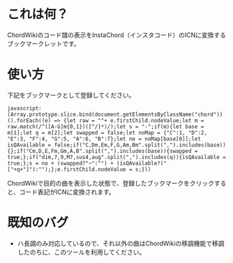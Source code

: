 # これは何？

ChordWikiのコード譜の表示をInstaChord（インスタコード）のICNに変換するブックマークレットです。

# 使い方

下記をブックマークとして登録してください。

```
javascript:(Array.prototype.slice.bind(document.getElementsByClassName("chord"))().forEach((e) => {let raw = ""+ e.firstChild.nodeValue;let m = raw.match(/^([A-G]m{0,1})([^/]*)/);let s = "-";if(m){let base = m[1];let q = m[2];let swapped = false;let noMap = {"C":1, "D":2, "E":3, "F":4, "G":5, "A":6, "B":7};let no = noMap[base[0]];let isQAvailable = false;if("C,Dm,Em,F,G,Am,Bm".split(",").includes(base)){};if("Cm,D,E,Fm,Gm,A,B".split(",").includes(base)){swapped = true;};if("dim,7,9,M7,sus4,aug".split(",").includes(q)){isQAvailable = true;};s = no + (swapped?"~":"") + (isQAvailable?("["+q+"]"):"");};e.firstChild.nodeValue = s;}))
```

ChordWikiで目的の曲を表示した状態で、登録したブックマークをクリックすると、コード表記がICNに変換されます。

# 既知のバグ

- ハ長調のみ対応しているので、それ以外の曲はChordWikiの移調機能で移調したのちに、このツールを利用してください。

